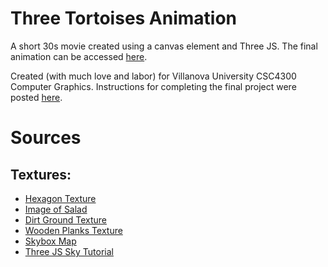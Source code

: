 # Three Tortoises Animation

A short 30s movie created using a canvas element and Three JS. The final animation can be accessed [here](https://gujiguj.github.io/Three-Tortoises-Animation/final.html).

Created (with much love and labor) for Villanova University CSC4300 Computer Graphics.
Instructions for completing the final project were posted [here](http://www.csc.villanova.edu/~mdamian/classes/csc4300/hw/final/final-instr.html). 

# Sources
## Textures:
* [Hexagon Texture](https://www.needpix.com/photo/download/1084949/hexagon-pattern-pattern-hexagon-background-repeating-monochrome-honey-cell-pattern-cell)
* [Image of Salad](https://www.kitchensanctuary.com/simple-green-salad-with-vinaigrette-dressing/)
* [Dirt Ground Texture](https://opengameart.org/content/4k-seamless-grass-dirt-ground-texture-with-all-shader-maps-dirtygrassseamlesscolorjpg)
* [Wooden Planks Texture](https://www.goodtextures.com/image/13330/seamless-and-tileable-wooden-planks-texture-13330)
* [Skybox Map](https://www.cleanpng.com/png-skybox-texture-mapping-cube-mapping-sky-cloud-920475/)
* [Three JS Sky Tutorial](https://threejs.org/manual/?q=sky#en/backgrounds)
